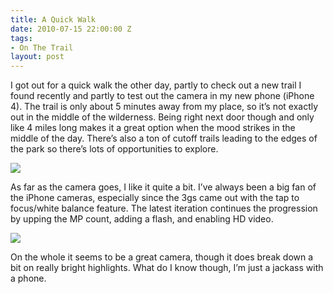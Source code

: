 ```yaml
---
title: A Quick Walk
date: 2010-07-15 22:00:00 Z
tags:
- On The Trail
layout: post
---
```


<div class="articleBody clearfix">
	<p>I got out for a quick walk the other day, partly to check out a new trail I found recently and partly to test out the camera in my new phone (iPhone 4). The trail is only about 5 minutes away from my place, so it’s not exactly out in the middle of the wilderness. Being right next door though and only like 4 miles long makes it a great option when the mood strikes in the middle of the day. There’s also a ton of cutoff trails leading to the edges of the park so there’s lots of opportunities to explore.</p>
	<img src='/images/walkseneca.jpg' >
	<!--more-->
	<p>As far as the camera goes, I like it quite a bit. I’ve always been a big fan of the iPhone cameras, especially since the 3gs came out with the tap to focus/white balance feature. The latest iteration continues the progression by upping the MP count, adding a flash, and enabling HD video.</p>
	<img src='/images/walktrail.jpg' >
	<p>On the whole it seems to be a great camera, though it does break down a bit on really bright highlights. What do I know though, I’m just a jackass with a phone.</p>

</div>
